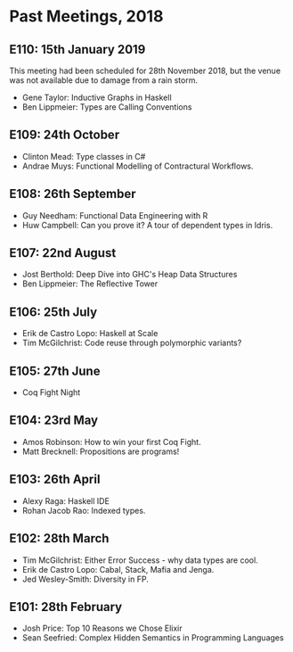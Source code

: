 # Past Meetings, 2018

## E110: 15th January 2019
This meeting had been scheduled for 28th November 2018, but the venue was not available due to damage from a rain storm.

* Gene Taylor: Inductive Graphs in Haskell
* Ben Lippmeier: Types are Calling Conventions

## E109: 24th October

* Clinton Mead: Type classes in C#
* Andrae Muys: Functional Modelling of Contractural Workflows.

## E108: 26th September

* Guy Needham: Functional Data Engineering with R
* Huw Campbell: Can you prove it? A tour of dependent types in Idris.

## E107: 22nd August

* Jost Berthold: Deep Dive into GHC's Heap Data Structures
* Ben Lippmeier: The Reflective Tower

## E106: 25th July

* Erik de Castro Lopo: Haskell at Scale
* Tim McGilchrist: Code reuse through polymorphic variants?

## E105: 27th June
* Coq Fight Night

## E104: 23rd May

* Amos Robinson: How to win your first Coq Fight.
* Matt Brecknell: Propositions are programs!

## E103: 26th April

* Alexy Raga: Haskell IDE
* Rohan Jacob Rao: Indexed types.

## E102: 28th March

* Tim McGilchrist: Either Error Success - why data types are cool.
* Erik de Castro Lopo: Cabal, Stack, Mafia and Jenga.
* Jed Wesley-Smith: Diversity in FP.

## E101: 28th February

* Josh Price: Top 10 Reasons we Chose Elixir
* Sean Seefried: Complex Hidden Semantics in Programming Languages
